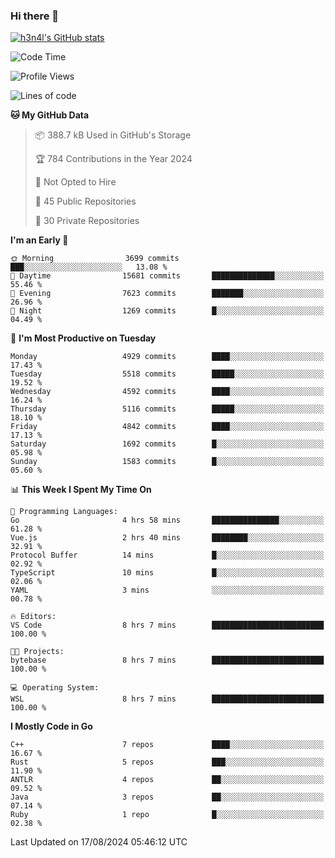 ### Hi there 👋

[![h3n4l's GitHub stats](https://github-readme-stats.vercel.app/api?username=h3n4l&count_private=true&show_icons=true&theme=radical)](https://github.com/h3n4l/github-readme-stats)

<!--START_SECTION:waka-->
![Code Time](http://img.shields.io/badge/Code%20Time-1%2C902%20hrs%2031%20mins-blue)

![Profile Views](http://img.shields.io/badge/Profile%20Views-7-blue)

![Lines of code](https://img.shields.io/badge/From%20Hello%20World%20I%27ve%20Written-11.0%20million%20lines%20of%20code-blue)

**🐱 My GitHub Data** 

> 📦 388.7 kB Used in GitHub's Storage 
 > 
> 🏆 784 Contributions in the Year 2024
 > 
> 🚫 Not Opted to Hire
 > 
> 📜 45 Public Repositories 
 > 
> 🔑 30 Private Repositories 
 > 
**I'm an Early 🐤** 

```text
🌞 Morning                3699 commits        ███░░░░░░░░░░░░░░░░░░░░░░   13.08 % 
🌆 Daytime                15681 commits       ██████████████░░░░░░░░░░░   55.46 % 
🌃 Evening                7623 commits        ███████░░░░░░░░░░░░░░░░░░   26.96 % 
🌙 Night                  1269 commits        █░░░░░░░░░░░░░░░░░░░░░░░░   04.49 % 
```
📅 **I'm Most Productive on Tuesday** 

```text
Monday                   4929 commits        ████░░░░░░░░░░░░░░░░░░░░░   17.43 % 
Tuesday                  5518 commits        █████░░░░░░░░░░░░░░░░░░░░   19.52 % 
Wednesday                4592 commits        ████░░░░░░░░░░░░░░░░░░░░░   16.24 % 
Thursday                 5116 commits        █████░░░░░░░░░░░░░░░░░░░░   18.10 % 
Friday                   4842 commits        ████░░░░░░░░░░░░░░░░░░░░░   17.13 % 
Saturday                 1692 commits        █░░░░░░░░░░░░░░░░░░░░░░░░   05.98 % 
Sunday                   1583 commits        █░░░░░░░░░░░░░░░░░░░░░░░░   05.60 % 
```


📊 **This Week I Spent My Time On** 

```text
💬 Programming Languages: 
Go                       4 hrs 58 mins       ███████████████░░░░░░░░░░   61.28 % 
Vue.js                   2 hrs 40 mins       ████████░░░░░░░░░░░░░░░░░   32.91 % 
Protocol Buffer          14 mins             █░░░░░░░░░░░░░░░░░░░░░░░░   02.92 % 
TypeScript               10 mins             █░░░░░░░░░░░░░░░░░░░░░░░░   02.06 % 
YAML                     3 mins              ░░░░░░░░░░░░░░░░░░░░░░░░░   00.78 % 

🔥 Editors: 
VS Code                  8 hrs 7 mins        █████████████████████████   100.00 % 

🐱‍💻 Projects: 
bytebase                 8 hrs 7 mins        █████████████████████████   100.00 % 

💻 Operating System: 
WSL                      8 hrs 7 mins        █████████████████████████   100.00 % 
```

**I Mostly Code in Go** 

```text
C++                      7 repos             ████░░░░░░░░░░░░░░░░░░░░░   16.67 % 
Rust                     5 repos             ███░░░░░░░░░░░░░░░░░░░░░░   11.90 % 
ANTLR                    4 repos             ██░░░░░░░░░░░░░░░░░░░░░░░   09.52 % 
Java                     3 repos             ██░░░░░░░░░░░░░░░░░░░░░░░   07.14 % 
Ruby                     1 repo              █░░░░░░░░░░░░░░░░░░░░░░░░   02.38 % 
```




 Last Updated on 17/08/2024 05:46:12 UTC
<!--END_SECTION:waka-->

